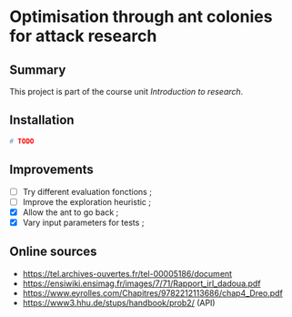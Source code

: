 # Optimisation through ant colonies for attack research

## Summary

This project is part of the course unit *Introduction to research*.

## Installation
```sh
# TODO
```

## Improvements
- [ ] Try different evaluation fonctions ;
- [ ] Improve the exploration heuristic ;
- [x] Allow the ant to go back ;
- [x] Vary input parameters for tests ;

## Online sources
- https://tel.archives-ouvertes.fr/tel-00005186/document
- https://ensiwiki.ensimag.fr/images/7/71/Rapport_irl_dadoua.pdf
- https://www.eyrolles.com/Chapitres/9782212113686/chap4_Dreo.pdf
- https://www3.hhu.de/stups/handbook/prob2/ (API)
